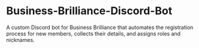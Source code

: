 # Business-Brilliance-Discord-Bot
A custom Discord bot for Business Brilliance that automates the registration process for new members, collects their details, and assigns roles and nicknames.
